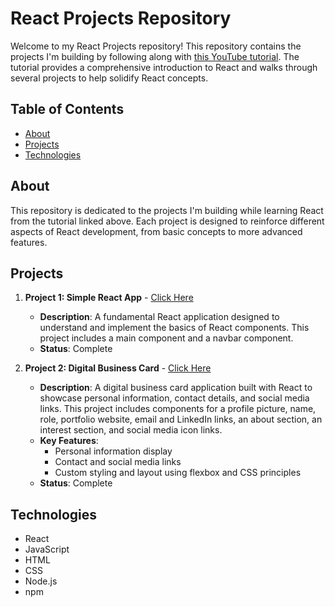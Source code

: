 # React Projects Repository

Welcome to my React Projects repository! This repository contains the projects I'm building by following along with [this YouTube tutorial](https://www.youtube.com/watch?v=bMknfKXIFA8&t=7579s). The tutorial provides a comprehensive introduction to React and walks through several projects to help solidify React concepts.

## Table of Contents

- [About](#about)
- [Projects](#projects)
- [Technologies](#technologies)

## About

This repository is dedicated to the projects I'm building while learning React from the tutorial linked above. Each project is designed to reinforce different aspects of React development, from basic concepts to more advanced features.

## Projects

1. **Project 1: Simple React App** - [Click Here](./simple-react-app/)

   - **Description**: A fundamental React application designed to understand and implement the basics of React components. This project includes a main component and a navbar component.
   - **Status**: Complete

2. **Project 2: Digital Business Card** - [Click Here](./digital-business-card/)

   - **Description**: A digital business card application built with React to showcase personal information, contact details, and social media links. This project includes components for a profile picture, name, role, portfolio website, email and LinkedIn links, an about section, an interest section, and social media icon links.
   - **Key Features**:
     - Personal information display
     - Contact and social media links
     - Custom styling and layout using flexbox and CSS principles
   - **Status**: Complete

## Technologies

- React
- JavaScript
- HTML
- CSS
- Node.js
- npm
